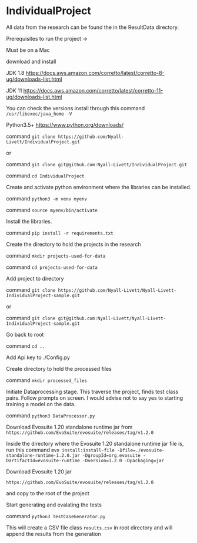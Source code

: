 # IndividualProject

All data from the research can be found the in the ResultData directory.

Prerequisites to run the project ->

Must be on a Mac

download and install

JDK 1.8 https://docs.aws.amazon.com/corretto/latest/corretto-8-ug/downloads-list.html

JDK 11 https://docs.aws.amazon.com/corretto/latest/corretto-11-ug/downloads-list.html

You can check the versions install through this command `/usr/libexec/java_home -V`

Python3.5+ https://www.python.org/downloads/

command `git clone https://github.com/Nyall-Livett/IndividualProject.git`

or

command `git clone git@github.com:Nyall-Livett/IndividualProject.git`

command `cd IndividualProject`

Create and activate python environment where the libraries can be installed.

command `python3 -m venv myenv`

command `source myenv/bin/activate`

Install the libraries.

command `pip install -r requirements.txt`

Create the directory to hold the projects in the research

command `mkdir projects-used-for-data`

command `cd projects-used-for-data`

Add project to directory

command `git clone https://github.com/Nyall-Livett/Nyall-Livett-IndividualProject-sample.git`

or 

command `git clone git@github.com:Nyall-Livett/Nyall-Livett-IndividualProject-sample.git`

Go back to root

command `cd ..`

Add Api key to ./Config.py

Create directory to hold the processed files

command `mkdir processed_files`

Initiate Dataprocessing stage. This traverse the project, finds test class pairs.
Follow prompts on screen. I would advise not to say yes to starting training a model on the data. 

command `python3 DataProcessor.py`

Download Evosuite 1.20 standalone runtime jar from 
`https://github.com/EvoSuite/evosuite/releases/tag/v1.2.0`

Inside the directory where the Evosuite 1.20 standalone runtime jar file is, run this
command `mvn install:install-file -Dfile=./evosuite-standalone-runtime-1.2.0.jar -DgroupId=org.evosuite -DartifactId=evosuite-runtime -Dversion=1.2.0 -Dpackaging=jar`

Download Evosuite 1.20 jar

`https://github.com/EvoSuite/evosuite/releases/tag/v1.2.0`

and copy to the root of the project

Start generating and evalating the tests

command `python3 TestCaseGenerator.py`

This will create a CSV file class `results.csv` in root directory and will append the results from the generation
